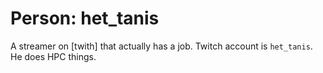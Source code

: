 # Person: het_tanis

A streamer on [twith] that actually has a job. Twitch account is `het_tanis`. He does HPC things.

[twitch]: https://www.twitch.tv/het_tanis
